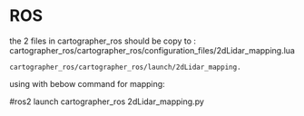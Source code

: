 # ROS
the 2 files in cartographer_ros should be copy to :
	cartographer_ros/cartographer_ros/configuration_files/2dLidar_mapping.lua
  
	cartographer_ros/cartographer_ros/launch/2dLidar_mapping.
  
  using with bebow command for mapping:
  
  #ros2 launch cartographer_ros 2dLidar_mapping.py

  
